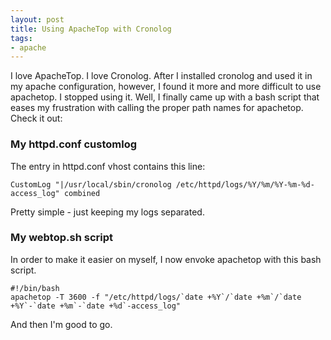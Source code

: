 ```yaml
---
layout: post
title: Using ApacheTop with Cronolog
tags:
- apache
---
```


I love ApacheTop.  I love Cronolog.  After I installed cronolog and used it in my apache configuration, however, I found it more and more difficult to use apachetop.  I stopped using it.  Well, I finally came up with a bash script that eases my frustration with calling the proper path names for apachetop.  Check it out:


### My httpd.conf customlog


The entry in httpd.conf vhost contains this line:

    
    
    CustomLog "|/usr/local/sbin/cronolog /etc/httpd/logs/%Y/%m/%Y-%m-%d-access_log" combined
    


Pretty simple - just keeping my logs separated.



### My webtop.sh script


In order to make it easier on myself, I now envoke apachetop with this bash script.

    
    
    #!/bin/bash
    apachetop -T 3600 -f "/etc/httpd/logs/`date +%Y`/`date +%m`/`date +%Y`-`date +%m`-`date +%d`-access_log"
    



And then I'm good to go.
